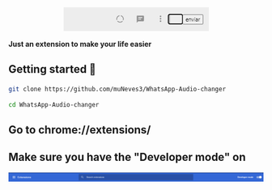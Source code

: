 <p align="center"> 
    <img src="./Assets/Screenshot_2.png" alt="imagem de WhatsApp"/>
</p>

**Just an extension to make your life easier**

## Getting started 🤔

```sh
git clone https://github.com/muNeves3/WhatsApp-Audio-changer
```

```sh
cd WhatsApp-Audio-changer
```

## Go to chrome://extensions/

## Make sure you have the "Developer mode" on

<p align="left"> 
    <img src="./Assets/Screenshot_3.png" alt="imagem de WhatsApp"/>
</p>
